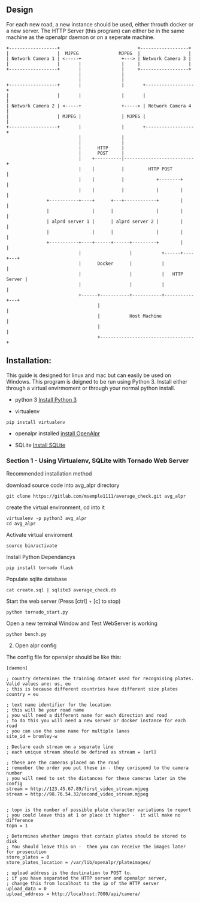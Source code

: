 ## Design

For each new road, a new instance should be used, either throuth docker or a new server.
The HTTP Server (this program) can either be in the same machine as the openalpr daemon or on a seperate machine.


    +------------------+                             +------------------+
    |                  |  MJPEG               MJPEG  |                  |
    | Network Camera 1 | <-----+               +---> | Network Camera 3 |
    |                  |       |               |     |                  |      
    +------------------+       |               |     +------------------+                                                      
                               |               |                          
                               |               |                                 
    +------------------+       |               |       +------------------+
    |                  |       |               |       |                  |
    | Network Camera 2 | <-----+               +-----> | Network Camera 4 |
    |                  | MJPEG |               | MJPEG |                  |      
    +------------------+       |               |       +------------------+      
                               |               |                                 
                               |               |                                 
                               |      HTTP     |                                 
                               |      POST     |                              
                               |    +----------|--------------------------+
                               |    |          |         HTTP POST        |
                               |    |          |            +--------+    |                              
                               |    |          |            |        |    |
                   +-----------+----+      +---+------------+        |    |
                   |                |      |                |        |    |
                   | alprd server 1 |      | alprd server 2 |        |    |
                   |                |      |                |        |    |  
                   +-----------+----+------+------+---------+        |    |
                               |                  |           +------+----+---+
                               |      Docker      |           |               |                      
                               |                  |           |   HTTP Server |                           
                               |                  |           |               |
                               +------+-----------+-----------+-----------+---+
                                      |                                   |
                                      |           Host Machine            |
                                      |                                   |
                                      +-----------------------------------+

## Installation:
This guide is designed for linux and mac but can easily be used on Windows.
This program is deigned to be run using Python 3.
Install either through a virtual envirmoment or through your normal python install.


- python 3
[Install Python 3](https://www.python.org/downloads/)

- virtualenv
```
pip install virtualenv
```

- openalpr installed
[install OpenAlpr](https://github.com/openalpr/openalpr/)

- SQLite
[Install SQLite](http://www.tutorialspoint.com/sqlite/sqlite_installation.htm)


### Section 1 - Using Virtualenv, SQLite with Tornado Web Server
Recommended installation method


download source code into avg_alpr directory
```
git clone https://gitlab.com/msemple1111/average_check.git avg_alpr
```

create the virtual environment, cd into it
```
virtualenv -p python3 avg_alpr
cd avg_alpr
```

Activate virtual enviroment
```
source bin/activate
```

Install Python Dependancys
```
pip install tornado flask
```

Populate sqlite database

```
cat create.sql | sqlite3 average_check.db
```

Start the web server (Press [ctrl] + [c] to stop)
```
python tornado_start.py
```


Open a new terminal Window and Test WebServer is working
```
python bench.py
```


2. Open alpr config

The config file for openalpr should be like this:

```
[daemon]

; country determines the training dataset used for recognising plates.  Valid values are: us, eu
; this is because different countries have different size plates
country = eu

; text name identifier for the location
; this will be your road name
; you will need a different name for each direction and road
; to do this you will need a new server or docker instance for each road
; you can use the same name for multiple lanes
site_id = bromley-w

; Declare each stream on a separate line
; each unique stream should be defined as stream = [url]

; these are the cameras placed on the road
; remember the order you put these in - they corispond to the camera number
; you will need to set the distances for these cameras later in the config
stream = http://123.45.67.89/first_video_stream.mjpeg
stream = http://98.76.54.32/second_video_stream.mjpeg


; topn is the number of possible plate character variations to report
; you could leave this at 1 or place it higher -  it will make no difference
topn = 1

; Determines whether images that contain plates should be stored to disk
; You should leave this on -  then you can receive the images later for prosecution
store_plates = 0
store_plates_location = /var/lib/openalpr/plateimages/

; upload address is the destination to POST to.
; if you have separated the HTTP server and openalpr server,
; change this from localhost to the ip of the HTTP server
upload_data = 0
upload_address = http://localhost:7000/api/camera/
```
